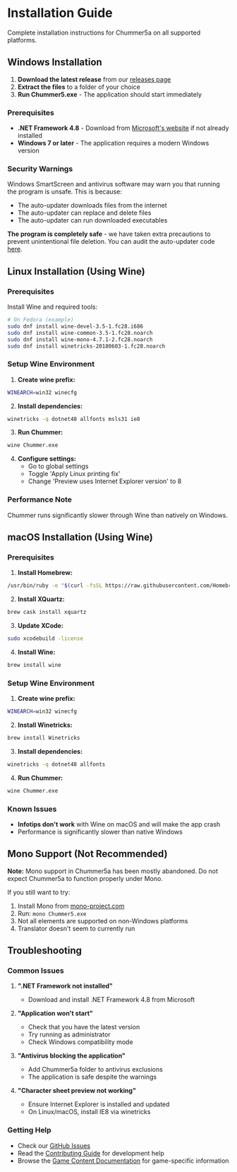 # Installation Guide

Complete installation instructions for Chummer5a on all supported platforms.

## Windows Installation

1. **Download the latest release** from our [releases page](https://github.com/chummer5a/chummer5a/releases)
2. **Extract the files** to a folder of your choice
3. **Run Chummer5.exe** - The application should start immediately

### Prerequisites
- **.NET Framework 4.8** - Download from [Microsoft's website](https://support.microsoft.com/en-us/topic/microsoft-net-framework-4-8-offline-installer-for-windows-9d23f658-3b97-68ab-d013-aa3c3e7495e0) if not already installed
- **Windows 7 or later** - The application requires a modern Windows version

### Security Warnings
Windows SmartScreen and antivirus software may warn you that running the program is unsafe. This is because:
- The auto-updater downloads files from the internet
- The auto-updater can replace and delete files
- The auto-updater can run downloaded executables

**The program is completely safe** - we have taken extra precautions to prevent unintentional file deletion. You can audit the auto-updater code [here](https://github.com/chummer5a/chummer5a/blob/7bcde977da74f4ec1bb0721210cf2f7bba80cff1/Chummer/Forms/Utility%20Forms/ChummerUpdater.cs).

## Linux Installation (Using Wine)

### Prerequisites
Install Wine and required tools:

```bash
# On Fedora (example)
sudo dnf install wine-devel-3.5-1.fc28.i686
sudo dnf install wine-common-3.5-1.fc28.noarch
sudo dnf install wine-mono-4.7.1-2.fc28.noarch
sudo dnf install winetricks-20180603-1.fc28.noarch
```

### Setup Wine Environment

1. **Create wine prefix:**
```bash
WINEARCH=win32 winecfg
```

2. **Install dependencies:**
```bash
winetricks -q dotnet48 allfonts msls31 ie8
```

3. **Run Chummer:**
```bash
wine Chummer.exe
```

4. **Configure settings:**
   - Go to global settings
   - Toggle 'Apply Linux printing fix'
   - Change 'Preview uses Internet Explorer version' to 8

### Performance Note
Chummer runs significantly slower through Wine than natively on Windows.

## macOS Installation (Using Wine)

### Prerequisites

1. **Install Homebrew:**
```bash
/usr/bin/ruby -e "$(curl -fsSL https://raw.githubusercontent.com/Homebrew/install/master/install)"
```

2. **Install XQuartz:**
```bash
brew cask install xquartz
```

3. **Update XCode:**
```bash
sudo xcodebuild -license
```

4. **Install Wine:**
```bash
brew install wine
```

### Setup Wine Environment

1. **Create wine prefix:**
```bash
WINEARCH=win32 winecfg
```

2. **Install Winetricks:**
```bash
brew install Winetricks
```

3. **Install dependencies:**
```bash
winetricks -q dotnet48 allfonts
```

4. **Run Chummer:**
```bash
wine Chummer.exe
```

### Known Issues
- **Infotips don't work** with Wine on macOS and will make the app crash
- Performance is significantly slower than native Windows

## Mono Support (Not Recommended)

**Note:** Mono support in Chummer5a has been mostly abandoned. Do not expect Chummer5a to function properly under Mono.

If you still want to try:
1. Install Mono from [mono-project.com](http://www.mono-project.com/download/)
2. Run: `mono Chummer5.exe`
3. Not all elements are supported on non-Windows platforms
4. Translator doesn't seem to currently run

## Troubleshooting

### Common Issues

1. **".NET Framework not installed"**
   - Download and install .NET Framework 4.8 from Microsoft

2. **"Application won't start"**
   - Check that you have the latest version
   - Try running as administrator
   - Check Windows compatibility mode

3. **"Antivirus blocking the application"**
   - Add Chummer5a folder to antivirus exclusions
   - The application is safe despite the warnings

4. **"Character sheet preview not working"**
   - Ensure Internet Explorer is installed and updated
   - On Linux/macOS, install IE8 via winetricks

### Getting Help

- Check our [GitHub Issues](https://github.com/chummer5a/chummer5a/issues)
- Read the [Contributing Guide](Contributing.md) for development help
- Browse the [Game Content Documentation](game-content-README.md) for game-specific information
